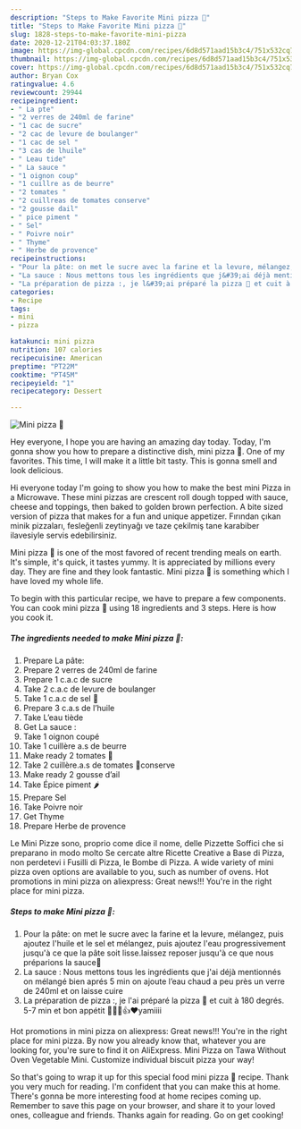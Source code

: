 ```yaml
---
description: "Steps to Make Favorite Mini pizza 🍕"
title: "Steps to Make Favorite Mini pizza 🍕"
slug: 1828-steps-to-make-favorite-mini-pizza
date: 2020-12-21T04:03:37.180Z
image: https://img-global.cpcdn.com/recipes/6d8d571aad15b3c4/751x532cq70/mini-pizza-🍕-photo-principale-de-la-recette.jpg
thumbnail: https://img-global.cpcdn.com/recipes/6d8d571aad15b3c4/751x532cq70/mini-pizza-🍕-photo-principale-de-la-recette.jpg
cover: https://img-global.cpcdn.com/recipes/6d8d571aad15b3c4/751x532cq70/mini-pizza-🍕-photo-principale-de-la-recette.jpg
author: Bryan Cox
ratingvalue: 4.6
reviewcount: 29944
recipeingredient:
- " La pte"
- "2 verres de 240ml de farine"
- "1 cac de sucre"
- "2 cac de levure de boulanger"
- "1 cac de sel "
- "3 cas de lhuile"
- " Leau tide"
- " La sauce "
- "1 oignon coup"
- "1 cuillre as de beurre"
- "2 tomates "
- "2 cuillreas de tomates conserve"
- "2 gousse dail"
- " pice piment "
- " Sel"
- " Poivre noir"
- " Thyme"
- " Herbe de provence"
recipeinstructions:
- "Pour la pâte: on met le sucre avec la farine et la levure, mélangez, puis ajoutez l&#39;huile et le sel et mélangez, puis ajoutez l&#39;eau progressivement jusqu&#39;à ce que la pâte soit lisse.laissez reposer jusqu&#39;à ce que nous préparions la sauce🥫"
- "La sauce : Nous mettons tous les ingrédients que j&#39;ai déjà mentionnés on mélangé bien aprés 5 min on ajoute l’eau chaud a peu près un verre de 240ml et on laisse cuire"
- "La préparation de pizza :, je l&#39;ai préparé la pizza 🍕 et cuit à 180 degrés. 5-7 min et bon appétit 🍕🍕😊👍❤️yamiiii"
categories:
- Recipe
tags:
- mini
- pizza

katakunci: mini pizza 
nutrition: 107 calories
recipecuisine: American
preptime: "PT22M"
cooktime: "PT45M"
recipeyield: "1"
recipecategory: Dessert

---
```



![Mini pizza 🍕](https://img-global.cpcdn.com/recipes/6d8d571aad15b3c4/751x532cq70/mini-pizza-🍕-photo-principale-de-la-recette.jpg)

Hey everyone, I hope you are having an amazing day today. Today, I'm gonna show you how to prepare a distinctive dish, mini pizza 🍕. One of my favorites. This time, I will make it a little bit tasty. This is gonna smell and look delicious.

Hi everyone today I&#39;m going to show you how to make the best mini Pizza in a Microwave. These mini pizzas are crescent roll dough topped with sauce, cheese and toppings, then baked to golden brown perfection. A bite sized version of pizza that makes for a fun and unique appetizer. Fırından çıkan minik pizzaları, fesleğenli zeytinyağı ve taze çekilmiş tane karabiber ilavesiyle servis edebilirsiniz.

Mini pizza 🍕 is one of the most favored of recent trending meals on earth. It's simple, it's quick, it tastes yummy. It is appreciated by millions every day. They are fine and they look fantastic. Mini pizza 🍕 is something which I have loved my whole life.


To begin with this particular recipe, we have to prepare a few components. You can cook mini pizza 🍕 using 18 ingredients and 3 steps. Here is how you cook it.

<!--inarticleads1-->

##### The ingredients needed to make Mini pizza 🍕:

1. Prepare  La pâte:
1. Prepare 2 verres de 240ml de farine
1. Prepare 1 c.a.c de sucre
1. Take 2 c.a.c de levure de boulanger
1. Take 1 c.a.c de sel 🧂
1. Prepare 3 c.a.s de l’huile
1. Take  L’eau tiède
1. Get  La sauce :
1. Take 1 oignon coupé
1. Take 1 cuillère a.s de beurre
1. Make ready 2 tomates 🍅
1. Take 2 cuillère.a.s de tomates 🥫conserve
1. Make ready 2 gousse d’ail
1. Take  Épice piment 🌶
1. Prepare  Sel
1. Take  Poivre noir
1. Get  Thyme
1. Prepare  Herbe de provence


Le Mini Pizze sono, proprio come dice il nome, delle Pizzette Soffici che si preparano in modo molto Se cercate altre Ricette Creative a Base di Pizza, non perdetevi i Fusilli di Pizza, le Bombe di Pizza. A wide variety of mini pizza oven options are available to you, such as number of ovens. Hot promotions in mini pizza on aliexpress: Great news!!! You&#39;re in the right place for mini pizza. 

<!--inarticleads2-->

##### Steps to make Mini pizza 🍕:

1. Pour la pâte: on met le sucre avec la farine et la levure, mélangez, puis ajoutez l&#39;huile et le sel et mélangez, puis ajoutez l&#39;eau progressivement jusqu&#39;à ce que la pâte soit lisse.laissez reposer jusqu&#39;à ce que nous préparions la sauce🥫
1. La sauce : Nous mettons tous les ingrédients que j&#39;ai déjà mentionnés on mélangé bien aprés 5 min on ajoute l’eau chaud a peu près un verre de 240ml et on laisse cuire
1. La préparation de pizza :, je l&#39;ai préparé la pizza 🍕 et cuit à 180 degrés. 5-7 min et bon appétit 🍕🍕😊👍❤️yamiiii


Hot promotions in mini pizza on aliexpress: Great news!!! You&#39;re in the right place for mini pizza. By now you already know that, whatever you are looking for, you&#39;re sure to find it on AliExpress. Mini Pizza on Tawa Without Oven Vegetable Mini. Customize individual biscuit pizza your way! 

So that's going to wrap it up for this special food mini pizza 🍕 recipe. Thank you very much for reading. I'm confident that you can make this at home. There's gonna be more interesting food at home recipes coming up. Remember to save this page on your browser, and share it to your loved ones, colleague and friends. Thanks again for reading. Go on get cooking!
